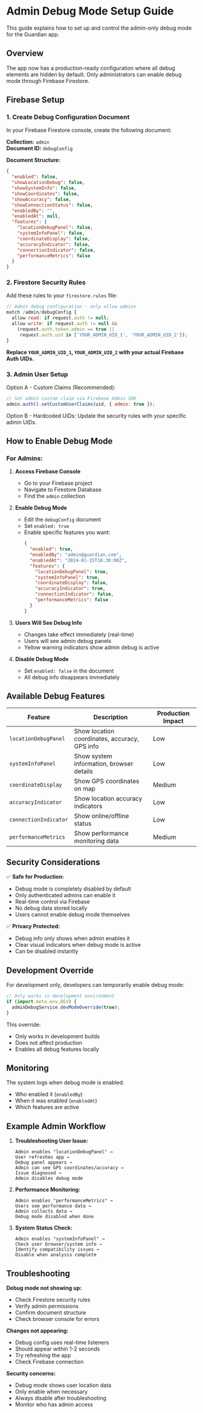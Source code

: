 # Admin Debug Mode Setup Guide

This guide explains how to set up and control the admin-only debug mode for the Guardian app.

## Overview

The app now has a production-ready configuration where all debug elements are hidden by default. Only administrators can enable debug mode through Firebase Firestore.

## Firebase Setup

### 1. Create Debug Configuration Document

In your Firebase Firestore console, create the following document:

**Collection:** `admin`  
**Document ID:** `debugConfig`

**Document Structure:**

```json
{
  "enabled": false,
  "showLocationDebug": false,
  "showSystemInfo": false,
  "showCoordinates": false,
  "showAccuracy": false,
  "showConnectionStatus": false,
  "enabledBy": "",
  "enabledAt": null,
  "features": {
    "locationDebugPanel": false,
    "systemInfoPanel": false,
    "coordinateDisplay": false,
    "accuracyIndicator": false,
    "connectionIndicator": false,
    "performanceMetrics": false
  }
}
```

### 2. Firestore Security Rules

Add these rules to your `firestore.rules` file:

```javascript
// Admin debug configuration - only allow admins
match /admin/debugConfig {
  allow read: if request.auth != null;
  allow write: if request.auth != null &&
    (request.auth.token.admin == true ||
     request.auth.uid in ['YOUR_ADMIN_UID_1', 'YOUR_ADMIN_UID_2']);
}
```

**Replace `YOUR_ADMIN_UID_1`, `YOUR_ADMIN_UID_2` with your actual Firebase Auth UIDs.**

### 3. Admin User Setup

Option A - Custom Claims (Recommended):

```javascript
// Set admin custom claim via Firebase Admin SDK
admin.auth().setCustomUserClaims(uid, { admin: true });
```

Option B - Hardcoded UIDs:
Update the security rules with your specific admin UIDs.

## How to Enable Debug Mode

### For Admins:

1. **Access Firebase Console**

   - Go to your Firebase project
   - Navigate to Firestore Database
   - Find the `admin` collection

2. **Enable Debug Mode**

   - Edit the `debugConfig` document
   - Set `enabled: true`
   - Enable specific features you want:
     ```json
     {
       "enabled": true,
       "enabledBy": "admin@guardian.com",
       "enabledAt": "2024-01-15T10:30:00Z",
       "features": {
         "locationDebugPanel": true,
         "systemInfoPanel": true,
         "coordinateDisplay": false,
         "accuracyIndicator": true,
         "connectionIndicator": false,
         "performanceMetrics": false
       }
     }
     ```

3. **Users Will See Debug Info**

   - Changes take effect immediately (real-time)
   - Users will see admin debug panels
   - Yellow warning indicators show admin debug is active

4. **Disable Debug Mode**
   - Set `enabled: false` in the document
   - All debug info disappears immediately

## Available Debug Features

| Feature               | Description                                   | Production Impact |
| --------------------- | --------------------------------------------- | ----------------- |
| `locationDebugPanel`  | Show location coordinates, accuracy, GPS info | Low               |
| `systemInfoPanel`     | Show system information, browser details      | Low               |
| `coordinateDisplay`   | Show GPS coordinates on map                   | Medium            |
| `accuracyIndicator`   | Show location accuracy indicators             | Low               |
| `connectionIndicator` | Show online/offline status                    | Low               |
| `performanceMetrics`  | Show performance monitoring data              | Medium            |

## Security Considerations

✅ **Safe for Production:**

- Debug mode is completely disabled by default
- Only authenticated admins can enable it
- Real-time control via Firebase
- No debug data stored locally
- Users cannot enable debug mode themselves

✅ **Privacy Protected:**

- Debug info only shows when admin enables it
- Clear visual indicators when debug mode is active
- Can be disabled instantly

## Development Override

For development only, developers can temporarily enable debug mode:

```javascript
// Only works in development environment
if (import.meta.env.DEV) {
  adminDebugService.devModeOverride(true);
}
```

This override:

- Only works in development builds
- Does not affect production
- Enables all debug features locally

## Monitoring

The system logs when debug mode is enabled:

- Who enabled it (`enabledBy`)
- When it was enabled (`enabledAt`)
- Which features are active

## Example Admin Workflow

1. **Troubleshooting User Issue:**

   ```
   Admin enables "locationDebugPanel" →
   User refreshes app →
   Debug panel appears →
   Admin can see GPS coordinates/accuracy →
   Issue diagnosed →
   Admin disables debug mode
   ```

2. **Performance Monitoring:**

   ```
   Admin enables "performanceMetrics" →
   Users see performance data →
   Admin collects data →
   Debug mode disabled when done
   ```

3. **System Status Check:**
   ```
   Admin enables "systemInfoPanel" →
   Check user browser/system info →
   Identify compatibility issues →
   Disable when analysis complete
   ```

## Troubleshooting

**Debug mode not showing up:**

- Check Firestore security rules
- Verify admin permissions
- Confirm document structure
- Check browser console for errors

**Changes not appearing:**

- Debug config uses real-time listeners
- Should appear within 1-2 seconds
- Try refreshing the app
- Check Firebase connection

**Security concerns:**

- Debug mode shows user location data
- Only enable when necessary
- Always disable after troubleshooting
- Monitor who has admin access
